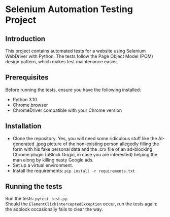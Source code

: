 # Selenium Automation Testing Project

## Introduction

This project contains automated tests for a website using Selenium WebDriver with Python. The tests follow the Page Object Model (POM) design pattern, which makes test maintenance easier.

## Prerequisites

Before running the tests, ensure you have the following installed:
- Python 3.10
- Chrome browser
- ChromeDriver compatible with your Chrome version

## Installation

- Clone the repository. Yes, you will need some ridiculous stuff like the AI-generated .jpeg picture of the non-existing person allegedly filling the form with his fake personal data and the .crx file of an ad-blocking Chrome plugin (uBlock Origin, in case you are interested) helping the man along by killing nasty Google ads.
- Set up a virtual environment.
- Install the requirements: `pip install -r requirements.txt`

## Running the tests
Run the tests: `pytest test.py`.  
Should the `ElementClickInterceptedException` occur, run the tests again: the adblock occasionally fails to clear the way.